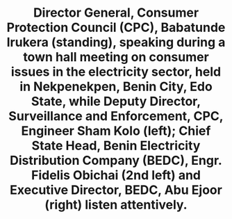 ---
title: "Director General, Consumer Protection Council (CPC), Babatunde Irukera (standing), speaking during a town hall meeting on consumer issues in the electricity sector, held in Nekpenekpen, Benin City, Edo State, while Deputy Director, Surveillance and Enforcement, CPC, Engineer Sham Kolo (left); Chief State Head, Benin Electricity Distribution Company (BEDC), Engr. Fidelis Obichai (2nd left) and Executive Director, BEDC, Abu Ejoor (right) listen attentively."
image: /uploads/edo-01.jpg
dimensions: 1012x675
---